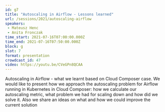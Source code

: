 ```yaml
---
id: g7
title: "Autoscaling in Airflow - Lessons learned"
url: /sessions/2021/autoscaling-airflow
speakers:
 - Mateusz Henc
 - Anita Fronczak
time_start: 2021-07-16T07:00:00.000Z
time_end: 2021-07-16T07:50:00.000Z
block: g
slot: 7
format: presentation
crowdcast_id: 47
video: https://youtu.be/CVeGPn8QCAA
---
```


Autoscaling in Airflow - what we learnt based on Cloud Composer case.
 We would like to present how we approach the autoscaling problem for Airflow running in Kubernetes in Cloud Composer: how we calculate our autoscaling metric, what problem we had for scaling down and how did we solve it. Also we share an ideas on what and how we could improve the current solution

